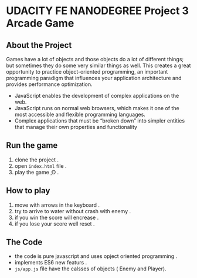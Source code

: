 # UDACITY FE NANODEGREE Project 3  Arcade Game


## About the Project

Games have a lot of objects and those objects do a lot of different things; but sometimes they do some very similar things as well. This creates a great opportunity to practice object-oriented programming, an important programming paradigm that influences your application architecture and provides performance optimization.

- JavaScript enables the development of complex applications on the web.
- JavaScript runs on normal web browsers, which makes it one of the most accessible and flexible programming languages.
- Complex applications that must be “broken down” into simpler entities that manage their own properties and functionality

## Run the game
1. clone the project .
2. open `index.html` file .
3. play the game ;D .

## How to play
1. move with arrows in the keyboard .
2. try to arrive to water without crash with enemy .
3. if you win the score will encrease .
4. if you lose your score well reset .

## The Code

- the code is pure javascript and uses opject oriented programming .
- implements ES6 new featurs .
- `js/app.js` file have the calsses of objects ( Enemy and Player).